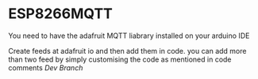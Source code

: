 # ESP8266MQTT

You need to have the adafruit MQTT liabrary installed on your arduino IDE

Create feeds at adafruit io and then add them in code. you can add more than two feed by simply customising the code as mentioned in code comments 
*Dev Branch*
